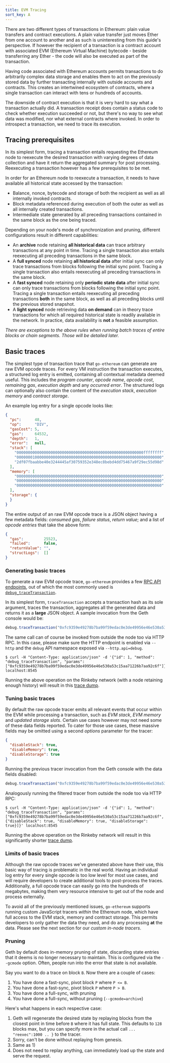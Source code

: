 ```yaml
---
title: EVM Tracing
sort_key: A
---
```


There are two different types of transactions in Ethereum: plain value transfers and
contract executions. A plain value transfer just moves Ether from one account to another
and as such is uninteresting from this guide's perspective. If however the recipient of a
transaction is a contract account with associated EVM (Ethereum Virtual Machine)
bytecode - beside transferring any Ether - the code will also be executed as part of the
transaction.

Having code associated with Ethereum accounts permits transactions to do arbitrarily
complex data storage and enables them to act on the previously stored data by further
transacting internally with outside accounts and contracts. This creates an intertwined
ecosystem of contracts, where a single transaction can interact with tens or hundreds of
accounts.

The downside of contract execution is that it is very hard to say what a transaction
actually did. A transaction receipt does contain a status code to check whether execution
succeeded or not, but there's no way to see what data was modified, nor what external
contracts where invoked. In order to introspect a transaction, we need to trace its
execution.

## Tracing prerequisites

In its simplest form, tracing a transaction entails requesting the Ethereum node to
reexecute the desired transaction with varying degrees of data collection and have it
return the aggregated summary for post processing. Reexecuting a transaction however has a
few prerequisites to be met.

In order for an Ethereum node to reexecute a transaction, it needs to have available all
historical state accessed by the transaction:

 * Balance, nonce, bytecode and storage of both the recipient as well as all internally invoked contracts.
 * Block metadata referenced during execution of both the outer as well as all internally created transactions.
 * Intermediate state generated by all preceding transactions contained in the same block as the one being traced.

Depending on your node's mode of synchronization and pruning, different configurations
result in different capabilities:

 * An **archive** node retaining **all historical data** can trace arbitrary transactions
   at any point in time. Tracing a single transaction also entails reexecuting all
   preceding transactions in the same block.
 * A **full synced** node retaining **all historical data** after initial sync can only
   trace transactions from blocks following the initial sync point. Tracing a single
   transaction also entails reexecuting all preceding transactions in the same block.
 * A **fast synced** node retaining only **periodic state data** after initial sync can
   only trace transactions from blocks following the initial sync point. Tracing a single
   transaction entails reexecuting all preceding transactions **both** in the same block,
   as well as all preceding blocks until the previous stored snapshot.
 * A **light synced** node retrieving data **on demand** can in theory trace transactions
   for which all required historical state is readily available in the network. In
   practice, data availability is **not** a feasible assumption.

*There are exceptions to the above rules when running batch traces of entire blocks or
chain segments. Those will be detailed later.*

## Basic traces

The simplest type of transaction trace that `go-ethereum` can generate are raw EVM opcode
traces. For every VM instruction the transaction executes, a structured log entry is
emitted, containing all contextual metadata deemed useful. This includes the *program
counter*, *opcode name*, *opcode cost*, *remaining gas*, *execution depth* and any
*occurred error*. The structured logs can optionally also contain the content of the
*execution stack*, *execution memory* and *contract storage*.

An example log entry for a single opcode looks like:

```json
{
  "pc":      48,
  "op":      "DIV",
  "gasCost": 5,
  "gas":     64532,
  "depth":   1,
  "error":   null,
  "stack": [
    "00000000000000000000000000000000000000000000000000000000ffffffff",
    "0000000100000000000000000000000000000000000000000000000000000000",
    "2df07fbaabbe40e3244445af30759352e348ec8bebd4dd75467a9f29ec55d98d"
  ],
  "memory": [
    "0000000000000000000000000000000000000000000000000000000000000000",
    "0000000000000000000000000000000000000000000000000000000000000000",
    "0000000000000000000000000000000000000000000000000000000000000060"
  ],
  "storage": {
  }
}
```

The entire output of an raw EVM opcode trace is a JSON object having a few metadata
fields: *consumed gas*, *failure status*, *return value*; and a list of *opcode entries*
that take the above form:

```json
{
  "gas":         25523,
  "failed":      false,
  "returnValue": "",
  "structLogs":  []
}
```

### Generating basic traces

To generate a raw EVM opcode trace, `go-ethereum` provides a few [RPC API
endpoints](../rpc/ns-debug), out of which the most commonly used is
[`debug_traceTransaction`](../rpc/ns-debug#debug_tracetransaction).

In its simplest form, `traceTransaction` accepts a transaction hash as its sole argument,
traces the transaction, aggregates all the generated data and returns it as a **large**
JSON object. A sample invocation from the Geth console would be:

```js
debug.traceTransaction("0xfc9359e49278b7ba99f59edac0e3de49956e46e530a53c15aa71226b7aa92c6f")
```

The same call can of course be invoked from outside the node too via HTTP RPC. In this
case, please make sure the HTTP endpoint is enabled via `--http` and the `debug` API
namespace exposed via `--http.api=debug`.

```
$ curl -H "Content-Type: application/json" -d '{"id": 1, "method": "debug_traceTransaction", "params": ["0xfc9359e49278b7ba99f59edac0e3de49956e46e530a53c15aa71226b7aa92c6f"]}' localhost:8545
```

Running the above operation on the Rinkeby network (with a node retaining enough history)
will result in this [trace dump](https://gist.github.com/karalabe/c91f95ac57f5e57f8b950ec65ecc697f).

### Tuning basic traces

By default the raw opcode tracer emits all relevant events that occur within the EVM while
processing a transaction, such as *EVM stack*, *EVM memory* and *updated storage slots*.
Certain use cases however may not need some of these data fields reported. To cater for
those use cases, these massive fields may be omitted using a second *options* parameter
for the tracer:

```json
{
  "disableStack": true,
  "disableMemory": true,
  "disableStorage": true
}
```

Running the previous tracer invocation from the Geth console with the data fields
disabled:

```js
debug.traceTransaction("0xfc9359e49278b7ba99f59edac0e3de49956e46e530a53c15aa71226b7aa92c6f", {disableStack: true, disableMemory: true, disableStorage: true})
```

Analogously running the filtered tracer from outside the node too via HTTP RPC:

```
$ curl -H "Content-Type: application/json" -d '{"id": 1, "method": "debug_traceTransaction", "params": ["0xfc9359e49278b7ba99f59edac0e3de49956e46e530a53c15aa71226b7aa92c6f", {"disableStack": true, "disableMemory": true, "disableStorage": true}]}' localhost:8545
```

Running the above operation on the Rinkeby network will result in this significantly
shorter [trace dump](https://gist.github.com/karalabe/d74a7cb33a70f2af75e7824fc772c5b4).

### Limits of basic traces

Although the raw opcode traces we've generated above have their use, this basic way of
tracing is problematic in the real world. Having an individual log entry for every single
opcode is too low level for most use cases, and will require developers to create
additional tools to post-process the traces. Additionally, a full opcode trace can easily
go into the hundreds of megabytes, making them very resource intensive to get out of the
node and process externally.

To avoid all of the previously mentioned issues, `go-ethereum` supports running custom
JavaScript tracers *within* the Ethereum node, which have full access to the EVM stack,
memory and contract storage. This permits developers to only gather the data they need,
and do any processing **at** the data. Please see the next section for our *custom in-node
tracers*.

### Pruning

Geth by default does in-memory pruning of state, discarding state entries that it deems is
no longer necessary to maintain. This is configured via the `--gcmode` option. Often,
people run into the error that state is not available.

Say you want to do a trace on block `B`. Now there are a couple of cases:

1. You have done a fast-sync, pivot block `P` where `P <= B`.
2. You have done a fast-sync, pivot block `P` where `P > B`. 
3. You have done a full-sync, with pruning
4. You have done a full-sync, without pruning (`--gcmode=archive`)

Here's what happens in each respective case:

1. Geth will regenerate the desired state by replaying blocks from the closest point in
   time before `B` where it has full state. This defaults to `128` blocks max, but you can
   specify more in the actual call `... "reexec":1000 .. }` to the tracer.
2. Sorry, can't be done without replaying from genesis.   
3. Same as 1)
4. Does not need to replay anything, can immediately load up the state and serve the request. 

